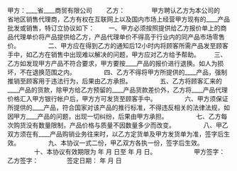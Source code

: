 
 


甲方：____省____商贸有限公司
　　乙方：　　
　　甲方聘认乙方为本公司的　 省地区销售代理商，乙方有权在互联网上以及国内市场上经营甲方现有的____产品批发或销售，特订立协议如下：
　　一、甲方必须按照提供给乙方报价单上的商品代理单价将产品提供给乙方，产品代理单价不得高于行业内的同产品市场零售价。
　　
　　二、甲方应在得到乙方的通知后12小时内将顾客所需产品发至顾客手中，如乙方在销售中出现难以解决的问题，甲方应对乙方给予帮助。
　　三、乙方如发现甲方产品不符合要求，甲方要按____产品的报价进行退换。如人为损坏，不在退换范围之内。
　　
　　四、乙方不得将甲方所提供的____产品，强制推销至顾客用于违法行为，后果由乙方承担。
　　
　　五、乙方将顾客汇来的____产品的货款，除甲方给乙方预留的____产品货款差价外，乙方将____产品代理价格汇入甲方银行帐户后，甲方方可发货至顾客手中。
　　
　　六、甲方须保证所提供的____产品，符合国家对该产品的推行标准，不得违反相关的法律法规，如因甲方____产品的问题，出现一切纠纷，后果由甲方承担。
　　
　　七、乙方每次购货没有数量限制，产品价格与质量不因数量多少而改变。
　　
　　八、甲乙双方须在有____产品购销业务往来时，以乙方定货单及甲方发货单为准，签字后生效。
　　
　　九、本协议一式二份，甲乙双方各执一份，签字后生效。
　　
　　十、本协议有效期限为 年 月 日至 年 月 日。　　
　　
　　甲方签字：                  乙方签字：
　　
　　签定日期：       年 月 日
 


 

 
 
 
 
 
  


  
 

  


  


  
 
 
 
 

